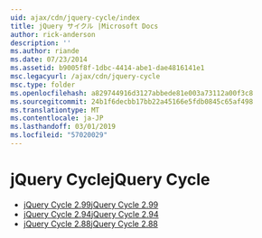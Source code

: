 ```yaml
---
uid: ajax/cdn/jquery-cycle/index
title: jQuery サイクル |Microsoft Docs
author: rick-anderson
description: ''
ms.author: riande
ms.date: 07/23/2014
ms.assetid: b9005f8f-1dbc-4414-abe1-dae4816141e1
msc.legacyurl: /ajax/cdn/jquery-cycle
msc.type: folder
ms.openlocfilehash: a829744916d3127abbede81e003a73112a00f3c8
ms.sourcegitcommit: 24b1f6decbb17bb22a45166e5fdb0845c65af498
ms.translationtype: MT
ms.contentlocale: ja-JP
ms.lasthandoff: 03/01/2019
ms.locfileid: "57020029"
---
```

<a name="jquery-cycle"></a><span data-ttu-id="078ba-102">jQuery Cycle</span><span class="sxs-lookup"><span data-stu-id="078ba-102">jQuery Cycle</span></span>
====================
- [<span data-ttu-id="078ba-103">jQuery Cycle 2.99</span><span class="sxs-lookup"><span data-stu-id="078ba-103">jQuery Cycle 2.99</span></span>](cdnjquerycycle299.md)
- [<span data-ttu-id="078ba-104">jQuery Cycle 2.94</span><span class="sxs-lookup"><span data-stu-id="078ba-104">jQuery Cycle 2.94</span></span>](cdnjquerycycle294.md)
- [<span data-ttu-id="078ba-105">jQuery Cycle 2.88</span><span class="sxs-lookup"><span data-stu-id="078ba-105">jQuery Cycle 2.88</span></span>](cdnjquerycycle288.md)
